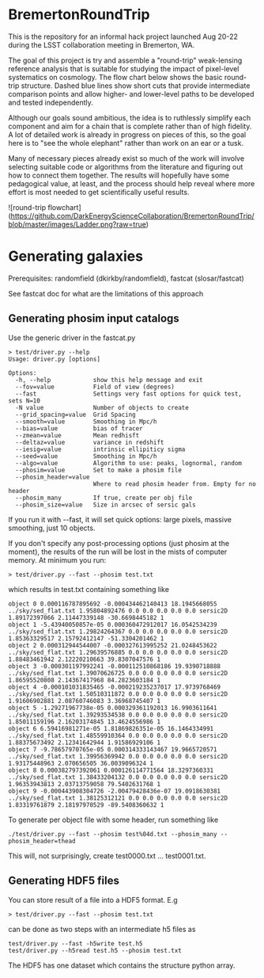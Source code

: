 # BremertonRoundTrip

This is the repository for an informal hack project launched Aug 20-22 during the LSST collaboration meeting in Bremerton, WA.

The goal of this project is try and assemble a "round-trip" weak-lensing reference analysis that is suitable for
studying the impact of pixel-level systematics on cosmology.  The flow chart below shows the basic round-trip structure. Dashed blue lines show short cuts that provide intermediate comparison points and allow higher- and lower-level paths to be developed and tested independently.

Although our goals sound ambitious, the idea is to ruthlessly simplify each component and aim for a chain that is
complete rather than of high fidelity. A lot of detailed work is already in progress on pieces of this, so the
goal here is to "see the whole elephant" rather than work on an ear or a tusk.

Many of necessary pieces already exist so much of the work will involve selecting suitable code or algorithms from
the literature and figuring out how to connect them together.  The results will hopefully have some pedagogical value,
at least, and the process should help reveal where more effort is most needed to get scientifically useful results.

![round-trip flowchart]
(https://github.com/DarkEnergyScienceCollaboration/BremertonRoundTrip/blob/master/images/Ladder.png?raw=true)

# Generating galaxies

Prerequisites: randomfield (dkirkby/randomfield), fastcat (slosar/fastcat)

See fastcat doc for what are the limitations of this approach

## Generating phosim input catalogs

Use the generic driver in the fastcat.py

```
> test/driver.py --help
Usage: driver.py [options]

Options:
  -h, --help            show this help message and exit
  --fov=value           Field of view (degrees)
  --fast                Settings very fast options for quick test, sets N=10
  -N value              Number of objects to create
  --grid_spacing=value  Grid Spacing
  --smooth=value        Smoothing in Mpc/h
  --bias=value          bias of tracer
  --zmean=value         Mean redhisft
  --deltaz=value        variance in redshift
  --iesig=value         intrinsic ellipiticy sigma
  --seed=value          Smoothing in Mpc/h
  --algo=value          Algorithm to use: peaks, lognormal, random
  --phosim=value        Set to make a phosim file
  --phosim_header=value
                        Where to read phosim header from. Empty for no header
  --phosim_many         If true, create per obj file
  --phosim_size=value   Size in arcsec of sersic gals
```

If you run it with --fast, it will set quick options: large pixels, massive smoothing, just 10 objects.

If you don't specify any post-processing options (just phosim at the moment), the results of the run will be lost in the mists of computer memory.
At minimum you run:

```
> test/driver.py --fast --phosim test.txt
```
which results in test.txt containing something like
```
object 0 0.000116787895692 -0.000434462140413 18.1945668055 ../sky/sed_flat.txt 1.95804892476 0.0 0.0 0.0 0.0 0.0 sersic2D 1.89172397066 2.11447339148 -30.6698445182 1
object 1 -5.43940050857e-05 0.000360472912017 16.0542534239 ../sky/sed_flat.txt 1.29824264367 0.0 0.0 0.0 0.0 0.0 sersic2D 1.85363329517 2.15792412147 -51.3304201462 1
object 2 0.000312944544007 -0.000327613995252 21.0248453622 ../sky/sed_flat.txt 1.29639576885 0.0 0.0 0.0 0.0 0.0 sersic2D 1.88483461942 2.12220210663 39.8307047576 1
object 3 -0.000301197992241 -0.000112510868186 19.9390718888 ../sky/sed_flat.txt 1.39070626725 0.0 0.0 0.0 0.0 0.0 sersic2D 1.86595520808 2.14367417968 84.2823603184 1
object 4 -0.000101031835465 -0.000219235237017 17.9739768469 ../sky/sed_flat.txt 1.50510311872 0.0 0.0 0.0 0.0 0.0 sersic2D 1.91606902881 2.08760746083 3.36968745407 1
object 5 -1.29271967738e-05 0.000329361192013 16.9903611641 ../sky/sed_flat.txt 1.39293534538 0.0 0.0 0.0 0.0 0.0 sersic2D 1.85011159196 2.16203174845 13.4624556986 1
object 6 6.59416981271e-05 1.81869826351e-05 16.1464334991 ../sky/sed_flat.txt 1.48559910364 0.0 0.0 0.0 0.0 0.0 sersic2D 1.88375673492 2.12341642944 1.91586929106 1
object 7 -9.78657970765e-05 0.000314333143467 19.9665720571 ../sky/sed_flat.txt 1.39956369942 0.0 0.0 0.0 0.0 0.0 sersic2D 1.93175448963 2.070656505 36.0039096324 1
object 8 0.000382797392061 0.000126114771564 18.3297360331 ../sky/sed_flat.txt 1.38433204132 0.0 0.0 0.0 0.0 0.0 sersic2D 1.96353943813 2.03713759058 79.5402631768 1
object 9 -0.000443908304726 -2.00479428436e-07 19.0918630381 ../sky/sed_flat.txt 1.38125312121 0.0 0.0 0.0 0.0 0.0 sersic2D 1.83319761879 2.18197970529 -89.5408360632 1
```

To generate per object file with some header, run something like
```
./test/driver.py --fast --phosim test%04d.txt --phosim_many --phosim_header=thead
```
This will, not surprisingly, create test0000.txt ... test0001.txt.

## Generating HDF5 files

You can store result of a file into a HDF5 format. E.g 

```
> test/driver.py --fast --phosim test.txt
```

can be done as two steps with an intermediate h5 files as

```
test/driver.py --fast -h5write test.h5
test/driver.py --h5read test.h5 --phosim test.txt
```

The HDF5 has one dataset which contains the structure python array.
